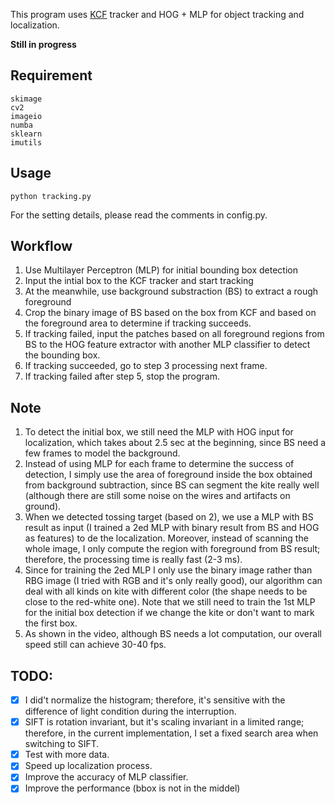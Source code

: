 This program uses [KCF](https://github.com/uoip/KCFnb) tracker and HOG + MLP for object tracking and localization.  

**Still in progress**

## Requirement
```
skimage
cv2
imageio
numba
sklearn
imutils
```

## Usage
```
python tracking.py 
```
For the setting details, please read the comments in config.py.

## Workflow 
1. Use Multilayer Perceptron (MLP) for initial bounding box detection
2. Input the intial box to the KCF tracker and start tracking
3. At the meanwhile, use background substraction (BS) to extract a rough foreground
4. Crop the binary image of BS based on the box from KCF and based on the foreground area to determine if tracking succeeds. 
5. If tracking failed, input the patches based on all foreground regions from BS to the HOG feature extractor with another MLP classifier to detect the bounding box. 
6. If tracking succeeded, go to step 3 processing next frame.
7. If tracking failed after step 5, stop the program. 

## Note
1. To detect the initial box, we still need the MLP with HOG input for localization, which takes about 2.5 sec at the beginning, since BS need a few frames to model the background.
2. Instead of using MLP for each frame to determine the success of detection, I simply use the area of foreground inside the box obtained from background subtraction, since BS can segment the kite really well (although there are still some noise on the wires and artifacts on ground). 
3. When we detected tossing target (based on 2), we use a MLP with BS result as input (I trained a 2ed MLP with binary result from BS and HOG as features) to de the localization. Moreover, instead of scanning the whole image, I only compute the region with foreground from BS result; therefore, the processing time is really fast (2-3 ms).
4. Since for training the 2ed MLP I only use the binary image rather than RBG image (I tried with RGB and it's only really good), our algorithm can deal with all kinds on kite with different color (the shape needs to be close to the red-white one). Note that we still need to train the 1st MLP for the initial box detection if we change the kite or don't want to mark the first box. 
5. As shown in the video, although BS needs a lot computation, our overall speed still can achieve 30-40 fps. 

## TODO:
 - [x] I did't normalize the histogram; therefore, it's sensitive with the difference of light condition during the interruption.
 - [x] SIFT is rotation invariant, but it's scaling invariant in a limited range; therefore, in the current implementation, I set a fixed search area when switching to SIFT.
 - [x] Test with more data. 
 - [x] Speed up localization process.
 - [x] Improve the accuracy of MLP classifier. 
 - [x] Improve the performance (bbox is not in the middel) 
